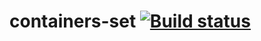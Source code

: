 # containers-set [![Build status](https://ci.appveyor.com/api/projects/status/dr6aaphnqwa4gv2r/branch/main?svg=true)](https://ci.appveyor.com/project/barsich/containers-set/branch/main)
